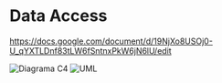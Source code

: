 # Data Access 
https://docs.google.com/document/d/19NjXo8USOj0-U_qYXTLDnf83tLW6fSntnxPkW6jN6lU/edit

![Diagrama C4](https://scontent.fias1-1.fna.fbcdn.net/v/t1.15752-9/s2048x2048/90558521_1256584861205868_6286106777146621952_n.png?_nc_cat=106&_nc_sid=b96e70&_nc_ohc=UNrnIgRbrmoAX9w6eM3&_nc_ht=scontent.fias1-1.fna&oh=dae0b66d17084942c2b615a5af0a9f8d&oe=5E9E86AD) 
![UML](https://scontent.fias1-1.fna.fbcdn.net/v/t1.15752-9/84586770_869375150195348_7098296487368458240_n.png?_nc_cat=108&_nc_sid=b96e70&_nc_ohc=1g0OkX9BbIsAX976xyU&_nc_ht=scontent.fias1-1.fna&oh=f25320a4f0ff81a2185d70a2ea1d5d57&oe=5E9E62F3)
